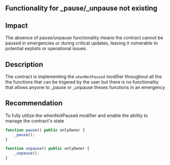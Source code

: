 ##  Functionality for _pause/_unpause not existing
## Impact
 The absence of pause/unpause functionality means the contract cannot be paused in 
 emergencies or during critical updates, leaving it vulnerable to potential 
 exploits or operational issues.
## Description
 The contract is implementing the `whenNotPaused` modifier throughout all the the 
 functions that can be trigered by the user but there is no functionality that 
 allows anyone to _pause or _unpause theses functions in an emergency
## Recommendation
 To fully utilize the whenNotPaused modifier and enable the ability to manage the contract's state
```javascript
function pause() public onlyOwner {
    _pause();
}

function unpause() public onlyOwner {
    _unpause();
}

```
